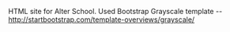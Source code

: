 HTML site for Alter School.
Used Bootstrap Grayscale template -- http://startbootstrap.com/template-overviews/grayscale/

